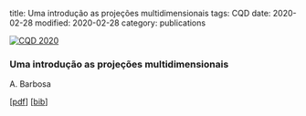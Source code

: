 title: Uma introdução as projeções multidimensionais
tags: CQD
date: 2020-02-28
modified: 2020-02-28
category: publications

<div class="row">
<article class="6u 12u$(xsmall) work-item">
<a href="{static}/images/fulls/cqd2020.png" class="image fit thumb"><img src="{static}/images/thumbs/cqd2020.png" class="image fit thumb" alt="CQD 2020" /></a>
<h3>Uma introdução as projeções multidimensionais</h3>
<p>A. Barbosa</p>
<p>[<a href="https://www.fc.unesp.br/Home/Departamentos/Matematica/revistacqd2228/v17a04-uma-introducao-as-projecoes-multidimensionais.pdf">pdf</a>] [<a href="{static}/papers/2020/cqd2020.bib">bib</a>]</p>
</article>
</div>
